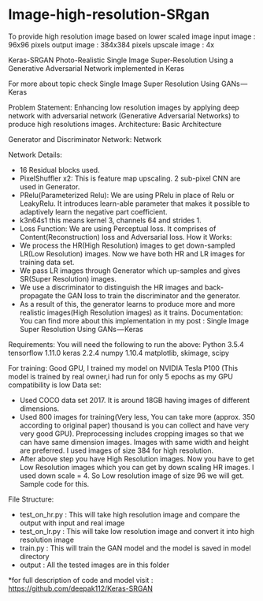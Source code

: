 # Image-high-resolution-SRgan
To provide high resolution image based on lower scaled image
input  image : 96x96 pixels
output image : 384x384 pixels
upscale image : 4x

Keras-SRGAN
Photo-Realistic Single Image Super-Resolution Using a Generative Adversarial Network implemented in Keras

For more about topic check Single Image Super Resolution Using GANs — Keras

Problem Statement:
Enhancing low resolution images by applying deep network with adversarial network (Generative Adversarial Networks) 
to produce high resolutions images.
Architecture:
Basic Architecture

Generator and Discriminator Network:
Network

Network Details:
* 16 Residual blocks used.
* PixelShuffler x2: This is feature map upscaling. 2 sub-pixel CNN are used in Generator.
* PRelu(Parameterized Relu): We are using PRelu in place of Relu or LeakyRelu. It introduces learn-able parameter 
  that makes it possible to adaptively learn the negative part coefficient.
* k3n64s1 this means kernel 3, channels 64 and strides 1.
* Loss Function: We are using Perceptual loss. It comprises of Content(Reconstruction) loss and Adversarial loss.
How it Works:
* We process the HR(High Resolution) images to get down-sampled LR(Low Resolution) images. Now we have both HR 
  and LR images for training data set.
* We pass LR images through Generator which up-samples and gives SR(Super Resolution) images.
* We use a discriminator to distinguish the HR images and back-propagate the GAN loss to train the discriminator
  and the generator.
* As a result of this, the generator learns to produce more and more realistic images(High Resolution images) as 
  it trains.
Documentation:
You can find more about this implementation in my post : Single Image Super Resolution Using GANs — Keras

Requirements:
You will need the following to run the above:
Python 3.5.4
tensorflow 1.11.0
keras 2.2.4
numpy 1.10.4
matplotlib, skimage, scipy

For training: Good GPU, I trained my model on NVIDIA Tesla P100 (This model is trained by real owner,i had run for only 5 epochs as my GPU compatibility is low
Data set:
* Used COCO data set 2017. It is around 18GB having images of different dimensions.
* Used 800 images for training(Very less, You can take more (approx. 350 according to original paper) thousand is you can
  collect and have very very good GPU). Preprocessing includes cropping images so that we can have same dimension images. 
  Images with same width and height are preferred. I used images of size 384 for high resolution.
* After above step you have High Resolution images. Now you have to get Low Resolution images which you can get by down 
  scaling HR images. I used down scale = 4. So Low resolution image of size 96 we will get. Sample code for this.
  
File Structure:
* test_on_hr.py : This will take high resolution image and compare the output with input and real image
* test_on_lr.py : This will take low resolution image and convert it into high resolution image
* train.py : This will train the GAN model and the model is saved in model directory
* output : All the tested images are in this folder


*for full description of code and model visit : https://github.com/deepak112/Keras-SRGAN
